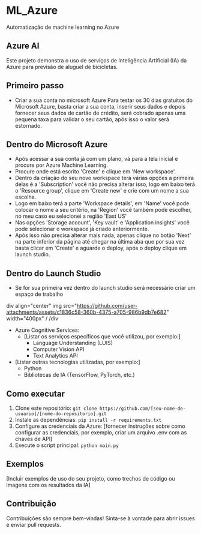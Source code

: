 # ML_Azure
Automatização de machine learning no Azure

## Azure AI

Este projeto demonstra o uso de serviços de Inteligência Artificial (IA) da Azure para previsão de aluguel de bicicletas.

## Primeiro passo

* Criar a sua conta no microsoft Azure
Para testar os 30 dias gratuitos do Microsoft Azure, basta criar a sua conta, inserir seus dados e depois fornecer seus dados de cartão de crédito, será cobrado apenas uma pequena taxa para validar o seu cartão, após isso o valor será estornado.
   
## Dentro do Microsoft Azure
* Após acessar a sua conta já com um plano, vá para a tela inicial e procure por Azure Machine Learning.
* Procure onde está escrito 'Create' e clique em 'New workspace'.
* Dentro da criação do seu novo workspace terá várias opções a primeira delas é a 'Subscription' você não precisa alterar isso, logo em baixo terá o 'Resource group', clique em 'Create new' e crie com um nome a sua escolha.
* Logo em baixo terá a parte 'Workspace details', em 'Name' você pode colocar o nome a seu critério, na 'Region' você também pode escolher, no meu caso eu selecionei a região 'East US'
* Nas opções 'Storage account', 'Key vault' e 'Application insights' você pode selecionar o workspace já criado anteriormente.
* Após isso não precisa alterar mais nada, apenas clique no botão 'Next' na parte inferior da página até chegar na última aba que por sua vez basta clicar em 'Create' e aguarde o deploy, após o deploy clique em launch studio.
  
## Dentro do Launch Studio
* Se for sua primeira vez dentro do launch studio será necessário criar um espaço de trabalho 

div align="center"
img src="https://github.com/user-attachments/assets/c1836c58-360b-4375-a705-986b9db7e682" width="400px" /
/div
* Azure Cognitive Services:
    * [Listar os serviços específicos que você utilizou, por exemplo:]
        * Language Understanding (LUIS)
        * Computer Vision API
        * Text Analytics API
* [Listar outras tecnologias utilizadas, por exemplo:]
    * Python
    * Bibliotecas de IA (TensorFlow, PyTorch, etc.)

## Como executar

1. Clone este repositório: `git clone https://github.com/[seu-nome-de-usuario]/[nome-do-repositorio].git`
2. Instale as dependências: `pip install -r requirements.txt`
3. Configure as credenciais da Azure: [fornecer instruções sobre como configurar as credenciais, por exemplo, criar um arquivo .env com as chaves de API]
4. Execute o script principal: `python main.py`

## Exemplos

[Incluir exemplos de uso do seu projeto, como trechos de código ou imagens com os resultados da IA]

## Contribuição

Contribuições são sempre bem-vindas! Sinta-se à vontade para abrir issues e enviar pull requests.
